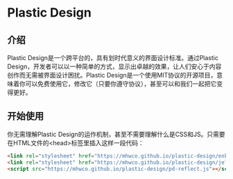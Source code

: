# Plastic Design

## 介绍

Plastic Design是一个跨平台的，具有划时代意义的界面设计标准。通过Plastic Design，开发者可以以一种简单的方式，显示出卓越的效果，让人们安心于内容创作而无需被界面设计困扰。Plastic Design是一个使用MIT协议的开源项目，意味着你可以免费使用它，修改它（只要你遵守协议），甚至可以和我们一起把它变得更好。

## 开始使用

你无需理解Plastic Design的运作机制，甚至不需要理解什么是CSS和JS。只需要在HTML文件的&lt;head&gt;标签里插入这样一段代码：

```html
<link rel="stylesheet" href="https://mhwco.github.io/plastic-design/enkaryotes.css"/>
<link rel="stylesheet" href="https://mhwco.github.io/plastic-design/jellyfish.css"/>
<script src="https://mhwco.github.io/plastic-design/pd-reflect.js"></script>
```

